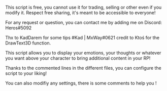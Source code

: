 This script is free, you cannot use it for trading, selling or other even if you modify it.
Respect free sharing, it's meant to be accessible to everyone!

For any request or question, you can contact me by adding me on Discord: Heros#5092

Thx to KadDarem for some tips #Kad | MxWay#0621
credit to Ktoś for the DrawText3D function.


This script allows you to display your emotions, your thoughts or whatever you want above your character to bring additional content in your RP!

Thanks to the commented lines in the different files, you can configure the script to your liking!

You can also modifiy any settings, there is some comments to help you !
